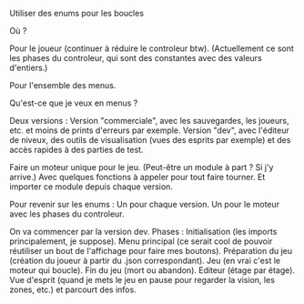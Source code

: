 Utiliser des enums pour les boucles

Où ?

Pour le joueur (continuer à réduire le controleur btw).
(Actuellement ce sont les phases du controleur, qui sont des constantes avec des valeurs d'entiers.)

Pour l'ensemble des menus.

Qu'est-ce que je veux en menus ?

Deux versions :
Version "commerciale", avec les sauvegardes, les joueurs, etc. et moins de prints d'erreurs par exemple.
Version "dev", avec l'éditeur de niveux, des outils de visualisation (vues des esprits par exemple) et des accès rapides à des parties de test.

Faire un moteur unique pour le jeu. (Peut-être un module à part ? Si j'y arrive.) Avec quelques fonctions à appeler pour tout faire tourner. Et importer ce module depuis chaque version.

Pour revenir sur les enums :
Un pour chaque version. Un pour le moteur avec les phases du controleur.



On va commencer par la version dev.
Phases :
Initialisation (les imports principalement, je suppose).
Menu principal (ce serait cool de pouvoir réutiliser un bout de l'affichage pour faire mes boutons).
Préparation du jeu (création du joueur à partir du .json correspondant).
Jeu (en vrai c'est le moteur qui boucle).
Fin du jeu (mort ou abandon).
Editeur (étage par étage).
Vue d'esprit (quand je mets le jeu en pause pour regarder la vision, les zones, etc.) et parcourt des infos.
